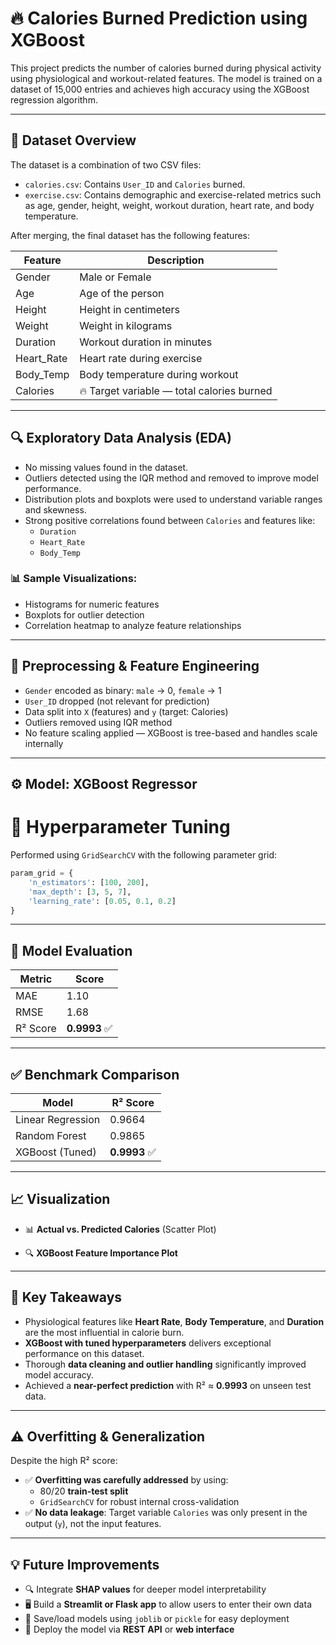 # 🔥 Calories Burned Prediction using XGBoost

This project predicts the number of calories burned during physical activity using physiological and workout-related features. The model is trained on a dataset of 15,000 entries and achieves high accuracy using the XGBoost regression algorithm.

---

## 📁 Dataset Overview

The dataset is a combination of two CSV files:
- `calories.csv`: Contains `User_ID` and `Calories` burned.
- `exercise.csv`: Contains demographic and exercise-related metrics such as age, gender, height, weight, workout duration, heart rate, and body temperature.

After merging, the final dataset has the following features:

| Feature       | Description                                      |
|---------------|--------------------------------------------------|
| Gender        | Male or Female                                   |
| Age           | Age of the person                                |
| Height        | Height in centimeters                            |
| Weight        | Weight in kilograms                              |
| Duration      | Workout duration in minutes                      |
| Heart_Rate    | Heart rate during exercise                       |
| Body_Temp     | Body temperature during workout                  |
| Calories      | 🔥 Target variable — total calories burned       |

---

## 🔍 Exploratory Data Analysis (EDA)

- No missing values found in the dataset.
- Outliers detected using the IQR method and removed to improve model performance.
- Distribution plots and boxplots were used to understand variable ranges and skewness.
- Strong positive correlations found between `Calories` and features like:
  - `Duration`
  - `Heart_Rate`
  - `Body_Temp`

### 📊 Sample Visualizations:
- Histograms for numeric features
- Boxplots for outlier detection
- Correlation heatmap to analyze feature relationships

---

## 🧪 Preprocessing & Feature Engineering

- `Gender` encoded as binary: `male` → 0, `female` → 1
- `User_ID` dropped (not relevant for prediction)
- Data split into `X` (features) and `y` (target: Calories)
- Outliers removed using IQR method
- No feature scaling applied — XGBoost is tree-based and handles scale internally

---

## ⚙️ Model: XGBoost Regressor

# 🔧 Hyperparameter Tuning

Performed using `GridSearchCV` with the following parameter grid:

```python
param_grid = {
    'n_estimators': [100, 200],
    'max_depth': [3, 5, 7],
    'learning_rate': [0.05, 0.1, 0.2]
}
```

---

## 🧠 Model Evaluation

| Metric   | Score   |
|----------|---------|
| MAE      | 1.10    |
| RMSE     | 1.68    |
| R² Score | **0.9993** ✅ |

---

## ✅ Benchmark Comparison

| Model               | R² Score   |
|---------------------|------------|
| Linear Regression   | 0.9664     |
| Random Forest       | 0.9865     |
| XGBoost (Tuned)     | **0.9993** ✅

---

## 📈 Visualization

- 📊 **Actual vs. Predicted Calories** (Scatter Plot)

  
- 🔍 **XGBoost Feature Importance Plot**

---

## 📌 Key Takeaways

- Physiological features like **Heart Rate**, **Body Temperature**, and **Duration** are the most influential in calorie burn.
- **XGBoost with tuned hyperparameters** delivers exceptional performance on this dataset.
- Thorough **data cleaning and outlier handling** significantly improved model accuracy.
- Achieved a **near-perfect prediction** with R² ≈ **0.9993** on unseen test data.

---

## ⚠ Overfitting & Generalization

Despite the high R² score:

- ✅ **Overfitting was carefully addressed** by using:
  - 80/20 **train-test split**
  - `GridSearchCV` for robust internal cross-validation
- ✅ **No data leakage**: Target variable `Calories` was only present in the output (`y`), not the input features.

---

## 💡 Future Improvements

- 🔍 Integrate **SHAP values** for deeper model interpretability  
- 🖥 Build a **Streamlit or Flask app** to allow users to enter their own data  
- 💾 Save/load models using `joblib` or `pickle` for easy deployment  
- 🚀 Deploy the model via **REST API** or **web interface**





